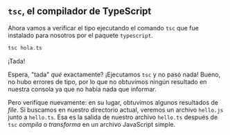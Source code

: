 
## `tsc`, el compilador de TypeScript



Ahora vamos a verificar el tipo ejecutando el comando `tsc` que fue instalado para nosotros por el paquete `typescript`.

```sh
tsc hola.ts
```

¡Tada!

Espera, "tada" _qué_ exactamente?
¡Ejecutamos `tsc` y no pasó nada!
Bueno, no hubo errores de tipo, por lo que no obtuvimos ningún resultado en nuestra consola ya que no había nada que informar.

Pero verifique nuevamente: en su lugar, obtuvimos algunos resultados de _file_.
Si buscamos en nuestro directorio actual, veremos un archivo `hello.js` junto a `hello.ts`.
Esa es la salida de nuestro archivo `hello.ts` después de `tsc` _compila_ o _transforma_ en un archivo JavaScript simple.

